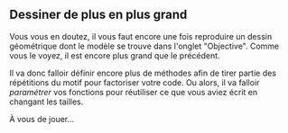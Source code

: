
## Dessiner de plus en plus grand ##
Vous vous en doutez, il vous faut encore une fois reproduire un dessin
géométrique dont le modèle se trouve dans l'onglet "Objective". Comme vous
le voyez, il est encore plus grand que le précédent.

Il va donc falloir définir encore plus de méthodes afin de tirer partie des
répétitions du motif pour factoriser votre code. Ou alors, il va falloir *paramétrer* vos fonctions pour réutiliser ce que vous aviez écrit en
changant les tailles.

À vous de jouer...

